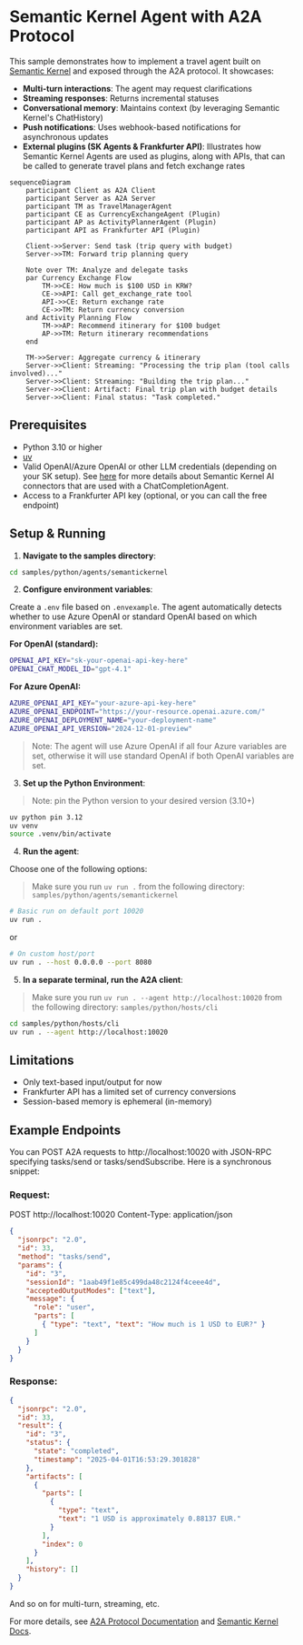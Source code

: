 # Semantic Kernel Agent with A2A Protocol

This sample demonstrates how to implement a travel agent built on [Semantic Kernel](https://github.com/microsoft/semantic-kernel/) and exposed through the A2A protocol. It showcases:

- **Multi-turn interactions**: The agent may request clarifications
- **Streaming responses**: Returns incremental statuses
- **Conversational memory**: Maintains context (by leveraging Semantic Kernel's ChatHistory)
- **Push notifications**: Uses webhook-based notifications for asynchronous updates
- **External plugins (SK Agents & Frankfurter API)**: Illustrates how Semantic Kernel Agents are used as plugins, along with APIs, that can be called to generate travel plans and fetch exchange rates

```mermaid
sequenceDiagram
    participant Client as A2A Client
    participant Server as A2A Server
    participant TM as TravelManagerAgent 
    participant CE as CurrencyExchangeAgent (Plugin)
    participant AP as ActivityPlannerAgent (Plugin)
    participant API as Frankfurter API (Plugin)

    Client->>Server: Send task (trip query with budget)
    Server->>TM: Forward trip planning query

    Note over TM: Analyze and delegate tasks
    par Currency Exchange Flow
        TM->>CE: How much is $100 USD in KRW?
        CE->>API: Call get_exchange_rate tool
        API->>CE: Return exchange rate
        CE->>TM: Return currency conversion
    and Activity Planning Flow
        TM->>AP: Recommend itinerary for $100 budget
        AP->>TM: Return itinerary recommendations
    end

    TM->>Server: Aggregate currency & itinerary
    Server->>Client: Streaming: "Processing the trip plan (tool calls involved)..."
    Server->>Client: Streaming: "Building the trip plan..."
    Server->>Client: Artifact: Final trip plan with budget details
    Server->>Client: Final status: "Task completed."
```

## Prerequisites

- Python 3.10 or higher
- [uv](https://docs.astral.sh/uv/)
- Valid OpenAI/Azure OpenAI or other LLM credentials (depending on your SK setup). See [here](https://learn.microsoft.com/en-us/semantic-kernel/concepts/ai-services/chat-completion/?tabs=csharp-AzureOpenAI%2Cpython-AzureOpenAI%2Cjava-AzureOpenAI&pivots=programming-language-python#creating-a-chat-completion-service) for more details about Semantic Kernel AI connectors that are used with a ChatCompletionAgent.
- Access to a Frankfurter API key (optional, or you can call the free endpoint)

## Setup & Running

1. **Navigate to the samples directory**:

```bash
cd samples/python/agents/semantickernel
```

2. **Configure environment variables**:

Create a `.env` file based on `.envexample`. The agent automatically detects whether to use Azure OpenAI or standard OpenAI based on which environment variables are set.

**For OpenAI (standard):**
```bash
OPENAI_API_KEY="sk-your-openai-api-key-here"
OPENAI_CHAT_MODEL_ID="gpt-4.1"
```

**For Azure OpenAI:**
```bash
AZURE_OPENAI_API_KEY="your-azure-api-key-here"
AZURE_OPENAI_ENDPOINT="https://your-resource.openai.azure.com/"
AZURE_OPENAI_DEPLOYMENT_NAME="your-deployment-name"
AZURE_OPENAI_API_VERSION="2024-12-01-preview"
```

> Note: The agent will use Azure OpenAI if all four Azure variables are set, otherwise it will use standard OpenAI if both OpenAI variables are set.

3. **Set up the Python Environment**:

> Note: pin the Python version to your desired version (3.10+)

```bash
uv python pin 3.12
uv venv
source .venv/bin/activate
```
4. **Run the agent**:

Choose one of the following options:

> Make sure you run `uv run .` from the following directory: `samples/python/agents/semantickernel`

```bash
# Basic run on default port 10020
uv run .
```
or

```bash
# On custom host/port
uv run . --host 0.0.0.0 --port 8080
```

5. **In a separate terminal, run the A2A client**:

> Make sure you run `uv run . --agent http://localhost:10020` from the following directory: `samples/python/hosts/cli`

```bash
cd samples/python/hosts/cli
uv run . --agent http://localhost:10020
```

## Limitations

- Only text-based input/output for now
- Frankfurter API has a limited set of currency conversions
- Session-based memory is ephemeral (in-memory)

## Example Endpoints

You can POST A2A requests to http://localhost:10020 with JSON-RPC specifying tasks/send or tasks/sendSubscribe. Here is a synchronous snippet:

### Request:

POST http://localhost:10020
Content-Type: application/json

```json
{
  "jsonrpc": "2.0",
  "id": 33,
  "method": "tasks/send",
  "params": {
    "id": "3",
    "sessionId": "1aab49f1e85c499da48c2124f4ceee4d",
    "acceptedOutputModes": ["text"],
    "message": {
      "role": "user",
      "parts": [
        { "type": "text", "text": "How much is 1 USD to EUR?" }
      ]
    }
  }
}
```

### Response:

```json
{
  "jsonrpc": "2.0",
  "id": 33,
  "result": {
    "id": "3",
    "status": {
      "state": "completed",
      "timestamp": "2025-04-01T16:53:29.301828"
    },
    "artifacts": [
      {
        "parts": [
          {
            "type": "text",
            "text": "1 USD is approximately 0.88137 EUR."
          }
        ],
        "index": 0
      }
    ],
    "history": []
  }
}
```

And so on for multi-turn, streaming, etc.

For more details, see [A2A Protocol Documentation](https://google.github.io/A2A/#/documentation) and [Semantic Kernel Docs](https://learn.microsoft.com/en-us/semantic-kernel/get-started/quick-start-guide?pivots=programming-language-python).

